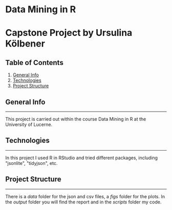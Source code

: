 # Data Mining in R
# Capstone Project by Ursulina Kölbener

## Table of Contents
1. [General Info](#general-info)
2. [Technologies](#technologies)
3. [Project Structure](#project-structure)



## General Info
***
This project is carried out within the course Data Mining in R at the University of Lucerne.

## Technologies
***
In this project I used R in RStudio and tried different packages, including "jsonlite", "tidyjson", etc.

## Project Structure
***
There is a *data* folder for the json and csv files, a *figs* folder for the plots. In the *output* folder you will find the report and in the *scripts* folder my code.